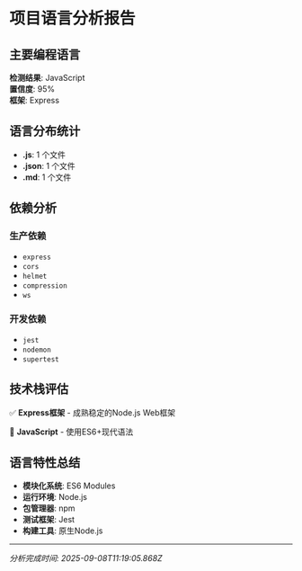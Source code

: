 # 项目语言分析报告

## 主要编程语言

**检测结果**: JavaScript  
**置信度**: 95%  
**框架**: Express

## 语言分布统计

- **.js**: 1 个文件
- **.json**: 1 个文件
- **.md**: 1 个文件

## 依赖分析

### 生产依赖
- `express`
- `cors`
- `helmet`
- `compression`
- `ws`

### 开发依赖  
- `jest`
- `nodemon`
- `supertest`

## 技术栈评估

✅ **Express框架** - 成熟稳定的Node.js Web框架

📝 **JavaScript** - 使用ES6+现代语法

## 语言特性总结

- **模块化系统**: ES6 Modules
- **运行环境**: Node.js
- **包管理器**: npm
- **测试框架**: Jest
- **构建工具**: 原生Node.js

---
*分析完成时间: 2025-09-08T11:19:05.868Z*
